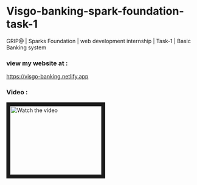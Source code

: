 # Visgo-banking-spark-foundation-task-1
GRIP@ | Sparks Foundation | web development internship | Task-1 | Basic Banking system

### view my website at :
https://visgo-banking.netlify.app

### Video :

<a href="http://www.youtube.com/watch?feature=player_embedded&v=TJNuDL-A--g&t=1s" target="_blank">
 <img src="http://img.youtube.com/vi/TJNuDL-A--g&t=1s/mqdefault.jpg" alt="Watch the video" width="240" height="180" border="10" />
</a>
